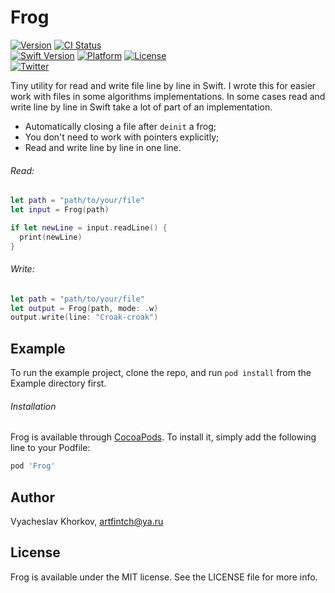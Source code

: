 # Frog

[![Version](https://img.shields.io/cocoapods/v/Frog.svg?style=flat)](https://cocoapods.org/pods/Frog)
[![CI Status](https://img.shields.io/travis/artFintch/Frog.svg?style=flat)](https://travis-ci.org/artFintch/Frog)<br>
[![Swift Version](https://img.shields.io/badge/Swift-4.2-orange.svg)](https://developer.apple.com/swift)
[![Platform](https://img.shields.io/cocoapods/p/Frog.svg?style=flat)](https://cocoapods.org/pods/Frog)
[![License](https://img.shields.io/cocoapods/l/Frog.svg?style=flat)](https://cocoapods.org/pods/Frog)<br>
[![Twitter](https://img.shields.io/badge/twitter-@artFintch-blue.svg?style=flat)](https://twitter.com/artFintch)

Tiny utility for read and write file line by line in Swift. I wrote this for easier work with files in some algorithms implementations. In some cases read and write line by line in Swift take a lot of part of an implementation.
- Automatically closing a file after `deinit` a frog;
- You don't need to work with pointers explicitly;
- Read and write line by line in one line.

###### Read:
```swift
let path = "path/to/your/file"
let input = Frog(path)

if let newLine = input.readLine() {
  print(newLine)
}
```
###### Write:
```swift
let path = "path/to/your/file"
let output = Frog(path, mode: .w)
output.write(line: "Croak-croak")
```

## Example

To run the example project, clone the repo, and run `pod install` from the Example directory first.

###### Installation

Frog is available through [CocoaPods](https://cocoapods.org). To install
it, simply add the following line to your Podfile:

```ruby
pod 'Frog'
```

## Author

Vyacheslav Khorkov, artfintch@ya.ru

## License

Frog is available under the MIT license. See the LICENSE file for more info.
